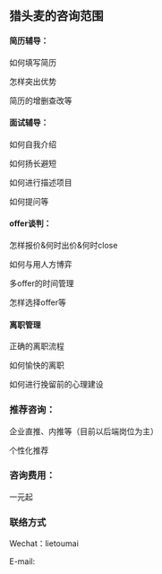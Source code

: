## 猎头麦的咨询范围

#### 简历辅导：

如何填写简历

怎样突出优势

简历的增删查改等

#### 面试辅导：

如何自我介绍

如何扬长避短

如何进行描述项目

如何提问等

#### offer谈判：

怎样报价&何时出价&何时close

如何与用人方博弈

多offer的时间管理

怎样选择offer等

#### 离职管理

正确的离职流程

如何愉快的离职

如何进行挽留前的心理建设

### 推荐咨询：

企业直推、内推等（目前以后端岗位为主）

个性化推荐

### 咨询费用：

一元起

### 联络方式

Wechat：lietoumai

E-mail: 
